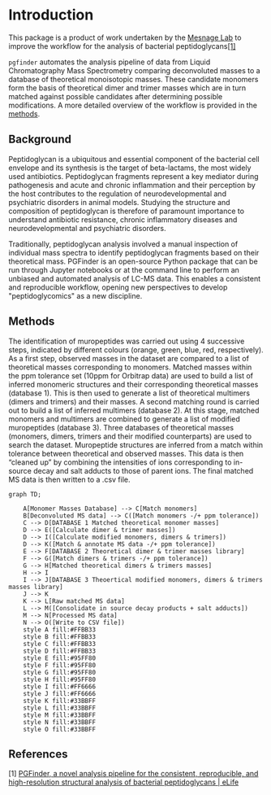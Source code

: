 # Introduction

This package is a product of work undertaken by the [Mesnage Lab](https://mesnagelab.weebly.com/) to improve the
workflow for the analysis of bacterial peptidoglycans[[1]](#1)

`pgfinder` automates the analysis pipeline of data from Liquid Chromatography Mass Spectrometry comparing deconvoluted
masses to a database of theoretical monoisotopic masses. These candidate monomers form the basis of theoretical dimer
and trimer masses which are in turn matched against possible candidates after determining possible modifications. A more
detailed overview of the workflow is provided in the [methods](#methods).

## Background

Peptidoglycan is a ubiquitous and essential component of the bacterial cell envelope and its synthesis is the target of
beta-lactams, the most widely used antibiotics. Peptidoglycan fragments represent a key mediator during pathogenesis and
acute and chronic inflammation and their perception by the host contributes to the regulation of neurodevelopmental and
psychiatric disorders in animal models. Studying the structure and composition of peptidoglycan is therefore of
paramount importance to understand antibiotic resistance, chronic inflammatory diseases and neurodevelopmental and
psychiatric disorders.

Traditionally, peptidoglycan analysis involved a manual inspection of individual mass spectra to identify peptidoglycan
fragments based on their theoretical mass. PGFinder is an open-source Python package that can be run through Jupyter
notebooks or at the command line to perform an unbiased and automated analysis of LC-MS data. This enables a consistent
and reproducible workflow, opening new perspectives to develop "peptidoglycomics" as a new discipline.

## Methods

The identification of muropeptides was carried out using 4 successive steps, indicated by different colours (orange,
green, blue, red, respectively). As a first step, observed masses in the dataset are compared to a list of theoretical
masses corresponding to monomers. Matched masses within the ppm tolerance set (10ppm for Orbitrap data) are used to
build a list of inferred monomeric structures and their corresponding theoretical masses (database 1). This is then used
to generate a list of theoretical multimers (dimers and trimers) and their masses. A second matching round is carried
out to build a list of inferred multimers (database 2). At this stage, matched monomers and multimers are combined to
generate a list of modified muropeptides (database 3). Three databases of theoretical masses (monomers, dimers, trimers
and their modified counterparts) are used to search the dataset. Muropeptide structures are inferred from a match within
tolerance between theoretical and observed masses. This data is then “cleaned up” by combining the intensities of ions
corresponding to in-source decay and salt adducts to those of parent ions. The final matched MS data is then written to
a .csv file.

```{mermaid}
graph TD;

    A[Monomer Masses Database] --> C[Match monomers]
    B[Deconvoluted MS data] --> C([Match monomers -/+ ppm tolerance])
    C --> D[DATABASE 1 Matched theoretical monomer masses]
    D --> E([Calculate dimer & trimer masses])
    D --> I([Calculate modified monomers, dimers & trimers])
    D --> K([Match & annotate MS data -/+ ppm tolerance])
    E --> F[DATABASE 2 Theoretical dimer & trimer masses library]
    F --> G([Match dimers & trimers -/+ ppm tolerance])
    G --> H[Matched theoretical dimers & trimers masses]
    H --> I
    I --> J[DATABASE 3 Theoertical modified monomers, dimers & trimers masses library]
    J --> K
    K --> L[Raw matched MS data]
    L --> M([Consolidate in source decay products + salt adducts])
    M --> N[Processed MS data]
    N --> O([Write to CSV file])
    style A fill:#FFBB33
    style B fill:#FFBB33
    style C fill:#FFBB33
    style D fill:#FFBB33
    style E fill:#95FF80
    style F fill:#95FF80
    style G fill:#95FF80
    style H fill:#95FF80
    style I fill:#FF6666
    style J fill:#FF6666
    style K fill:#33BBFF
    style L fill:#33BBFF
    style M fill:#33BBFF
    style N fill:#33BBFF
    style O fill:#33BBFF
```


## References

<a id="1">[1]</a> [PGFinder, a novel analysis pipeline for the consistent, reproducible, and high-resolution structural analysis of bacterial peptidoglycans | eLife](https://elifesciences.org/articles/70597)
